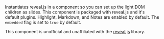 Instantiates reveal.js in a component so you can set up the light DOM children as slides. This component is packaged with reveal.js and it's default plugins. Highlight, Markdown, and Notes are enabled by default. The `embedded` flag is set to `true` by default.

This component is unofficial and unaffiliated with the [reveal.js](https://revealjs.com/) library.
